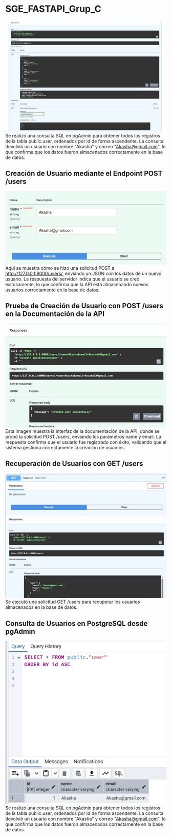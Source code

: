 # SGE_FASTAPI_Grup_C

![img.png](img.png)
Se realizó una consulta SQL en pgAdmin para obtener todos los registros de la tabla public.user, ordenados por id de forma ascendente. La consulta devolvió un usuario con nombre "Akasha" y correo "Akasha@gmail.com", lo que confirma que los datos fueron almacenados correctamente en la base de datos.

## Creación de Usuario mediante el Endpoint POST /users
![img_1.png](img_1.png)
Aquí se muestra cómo se hizo una solicitud POST a http://127.0.0.1:8000/users/, enviando un JSON con los datos de un nuevo usuario. La respuesta del servidor indica que el usuario se creó exitosamente, lo que confirma que la API está almacenando nuevos usuarios correctamente en la base de datos.

## Prueba de Creación de Usuario con POST /users en la Documentación de la API
![img_2.png](img_2.png)
Esta imagen muestra la interfaz de la documentación de la API, donde se probó la solicitud POST /users, enviando los parámetros name y email. La respuesta confirma que el usuario fue registrado con éxito, validando que el sistema gestiona correctamente la creación de usuarios.

## Recuperación de Usuarios con GET /users
![img_3.png](img_3.png)
Se ejecutó una solicitud GET /users para recuperar los usuarios almacenados en la base de datos.

## Consulta de Usuarios en PostgreSQL desde pgAdmin
![img_4.png](img_4.png)
Se realizó una consulta SQL en pgAdmin para obtener todos los registros de la tabla public.user, ordenados por id de forma ascendente. La consulta devolvió un usuario con nombre "Akasha" y correo "Akasha@gmail.com", lo que confirma que los datos fueron almacenados correctamente en la base de datos.





